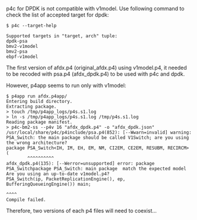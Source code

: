 p4c for DPDK is not compatible with v1model.
Use following command to check the list of accepted target for dpdk:

```shell
$ p4c --target-help

Supported targets in "target, arch" tuple:
dpdk-psa
bmv2-v1model
bmv2-psa
ebpf-v1model
```


The first version of afdx.p4 (original_afdx.p4) using v1model.p4, it needed to be recoded with psa.p4 (afdx_dpdk.p4) to be used with p4c and dpdk.

However, p4app seems to run only with v1model:

```shell
$ p4app run afdx.p4app/
Entering build directory.
Extracting package.
> touch /tmp/p4app_logs/p4s.s1.log
> ln -s /tmp/p4app_logs/p4s.s1.log /tmp/p4s.s1.log
Reading package manifest.
> p4c-bm2-ss --p4v 16 "afdx_dpdk.p4" -o "afdx_dpdk.json"
/usr/local/share/p4c/p4include/psa.p4(852): [--Wwarn=invalid] warning: PSA_Switch: the main package should be called V1Switch; are you using the wrong architecture?
package PSA_Switch<IH, IM, EH, EM, NM, CI2EM, CE2EM, RESUBM, RECIRCM> (
        ^^^^^^^^^^
afdx_dpdk.p4(135): [--Werror=unsupported] error: package PSA_Switchpackage PSA_Switch: main package  match the expected model
Are you using an up-to-date v1model.p4?
PSA_Switch(ip, PacketReplicationEngine(), ep, BufferingQueueingEngine()) main;
                                                                         ^^^^
Compile failed.
```

Therefore, two versions of each p4 files will need to coexist...
